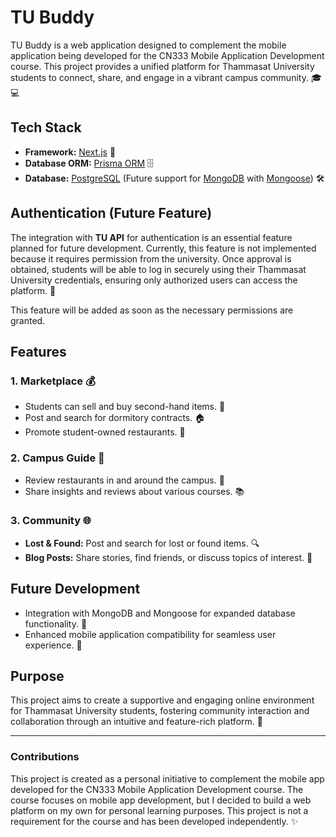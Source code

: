 # TU Buddy

TU Buddy is a web application designed to complement the mobile application being developed for the CN333 Mobile Application Development course. This project provides a unified platform for Thammasat University students to connect, share, and engage in a vibrant campus community. 🎓💻

## Tech Stack

- **Framework:** [Next.js](https://nextjs.org/) 🚀
- **Database ORM:** [Prisma ORM](https://www.prisma.io/) 🗄️
- **Database:** [PostgreSQL](https://www.postgresql.org/) (Future support for [MongoDB](https://www.mongodb.com/) with [Mongoose](https://mongoosejs.com/)) 🛠️

## Authentication (Future Feature)

The integration with **TU API** for authentication is an essential feature planned for future development. Currently, this feature is not implemented because it requires permission from the university. Once approval is obtained, students will be able to log in securely using their Thammasat University credentials, ensuring only authorized users can access the platform. 🔐

This feature will be added as soon as the necessary permissions are granted.

## Features

### 1. **Marketplace** 💰

- Students can sell and buy second-hand items. 🛒
- Post and search for dormitory contracts. 🏠
- Promote student-owned restaurants. 🍔

### 2. **Campus Guide** 📍

- Review restaurants in and around the campus. 🍴
- Share insights and reviews about various courses. 📚

### 3. **Community** 🌐

- **Lost & Found:** Post and search for lost or found items. 🔍
- **Blog Posts:** Share stories, find friends, or discuss topics of interest. 📝

## Future Development

- Integration with MongoDB and Mongoose for expanded database functionality. 🔮
- Enhanced mobile application compatibility for seamless user experience. 📱

## Purpose

This project aims to create a supportive and engaging online environment for Thammasat University students, fostering community interaction and collaboration through an intuitive and feature-rich platform. 🤝

---

### Contributions

This project is created as a personal initiative to complement the mobile app developed for the CN333 Mobile Application Development course. The course focuses on mobile app development, but I decided to build a web platform on my own for personal learning purposes. This project is not a requirement for the course and has been developed independently. ✨
